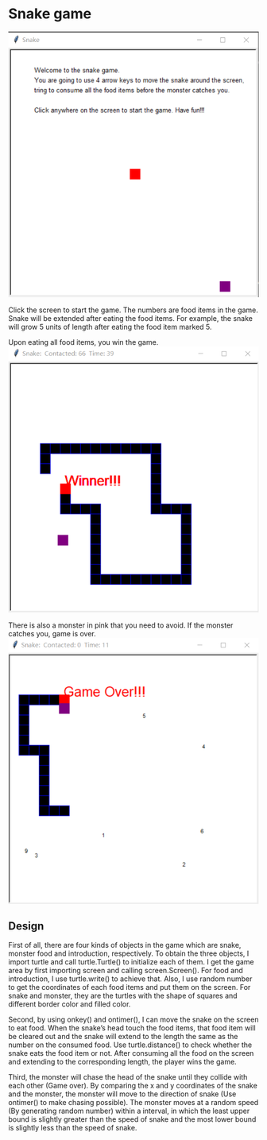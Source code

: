 # Snake game

![image](game1.png)

Click the screen to start the game. The numbers are food items in the game. Snake will be extended after eating the food items. For example, the snake will grow 5 units of length after eating the food item marked 5.

Upon eating all food items, you win the game.
![image](win.png)

There is also a monster in pink that you need to avoid. If the monster catches you, game is over.
![image](game_over.png)

## Design
First of all, there are four kinds of objects in the game which are snake, monster food and introduction, respectively. To obtain the three objects, I import turtle and call turtle.Turtle() to initialize each of them. I get the game area by first importing screen and calling screen.Screen(). For food and introduction, I use turtle.write() to achieve that. Also, I use random number to get the coordinates of each food items and put them on the screen. For snake and monster, they are the turtles with the shape of squares and different border color and filled color.

Second, by using onkey() and ontimer(), I can move the snake on the screen to eat food. When the snake’s head touch the food items, that food item will be cleared out and the snake will extend to the length the same as the number on the consumed food. Use turtle.distance() to check whether the snake eats the food item or not. After consuming all the food on the screen and extending to the corresponding length, the player wins the game.

Third, the monster will chase the head of the snake until they collide with each other (Game over). By comparing the x and y coordinates of the snake and the monster, the monster will move to the direction of snake (Use ontimer() to make chasing possible). The monster moves at a random speed (By generating random number) within a interval, in which the least upper bound is slightly greater than the speed of snake and the most lower bound is slightly less than the speed of snake.